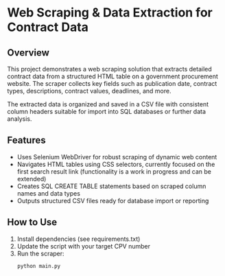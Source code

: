 # Web Scraping & Data Extraction for Contract Data

## Overview
This project demonstrates a web scraping solution that extracts detailed contract data from a structured HTML table on a government procurement website. The scraper collects key fields such as publication date, contract types, descriptions, contract values, deadlines, and more.

The extracted data is organized and saved in a CSV file with consistent column headers suitable for import into SQL databases or further data analysis.

## Features
- Uses Selenium WebDriver for robust scraping of dynamic web content
- Navigates HTML tables using CSS selectors, currently focused on the first search result link (functionality is a work in progress and can be extended)
- Creates SQL CREATE TABLE statements based on scraped column names and data types
- Outputs structured CSV files ready for database import or reporting

## How to Use
1. Install dependencies (see requirements.txt)
2. Update the script with your target CPV number
3. Run the scraper:
   ```bash
   python main.py
